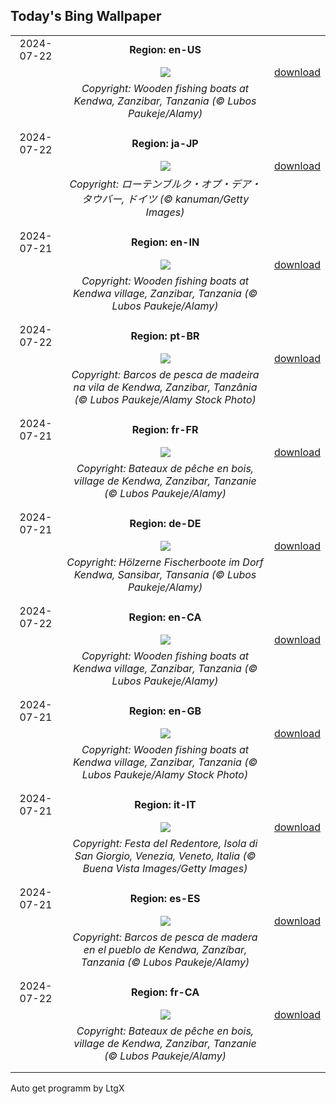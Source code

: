 ## Today's Bing Wallpaper
|      |      |      |
| :----: | :----: | :----: |
|2024-07-22|**Region: en-US**||
||![](https://www.bing.com/th?id=OHR.ZanzibarBoats_EN-US9009404410_UHD.jpg&pid=hp&w=1152&h=648&rs=1&c=4)| [download](https://www.bing.com/th?id=OHR.ZanzibarBoats_EN-US9009404410_UHD.jpg)|
||*Copyright: Wooden fishing boats at Kendwa, Zanzibar, Tanzania (© Lubos Paukeje/Alamy)*
||
|||
|2024-07-22|**Region: ja-JP**||
||![](https://www.bing.com/th?id=OHR.MedievalRothenburg_JA-JP3111613598_UHD.jpg&pid=hp&w=1152&h=648&rs=1&c=4)| [download](https://www.bing.com/th?id=OHR.MedievalRothenburg_JA-JP3111613598_UHD.jpg)|
||*Copyright: ローテンブルク・オプ・デア・タウバー, ドイツ (© kanuman/Getty Images)*
||
|||
|2024-07-21|**Region: en-IN**||
||![](https://www.bing.com/th?id=OHR.ZanzibarBoats_EN-IN4365742596_UHD.jpg&pid=hp&w=1152&h=648&rs=1&c=4)| [download](https://www.bing.com/th?id=OHR.ZanzibarBoats_EN-IN4365742596_UHD.jpg)|
||*Copyright: Wooden fishing boats at Kendwa village, Zanzibar, Tanzania (© Lubos Paukeje/Alamy)*
||
|||
|2024-07-22|**Region: pt-BR**||
||![](https://www.bing.com/th?id=OHR.ZanzibarBoats_PT-BR1541762225_UHD.jpg&pid=hp&w=1152&h=648&rs=1&c=4)| [download](https://www.bing.com/th?id=OHR.ZanzibarBoats_PT-BR1541762225_UHD.jpg)|
||*Copyright: Barcos de pesca de madeira na vila de Kendwa, Zanzibar, Tanzânia (© Lubos Paukeje/Alamy Stock Photo)*
||
|||
|2024-07-21|**Region: fr-FR**||
||![](https://www.bing.com/th?id=OHR.ZanzibarBoats_FR-FR1025363657_UHD.jpg&pid=hp&w=1152&h=648&rs=1&c=4)| [download](https://www.bing.com/th?id=OHR.ZanzibarBoats_FR-FR1025363657_UHD.jpg)|
||*Copyright: Bateaux de pêche en bois, village de Kendwa, Zanzibar, Tanzanie (© Lubos Paukeje/Alamy)*
||
|||
|2024-07-21|**Region: de-DE**||
||![](https://www.bing.com/th?id=OHR.ZanzibarBoats_DE-DE5749143467_UHD.jpg&pid=hp&w=1152&h=648&rs=1&c=4)| [download](https://www.bing.com/th?id=OHR.ZanzibarBoats_DE-DE5749143467_UHD.jpg)|
||*Copyright: Hölzerne Fischerboote im Dorf Kendwa, Sansibar, Tansania (© Lubos Paukeje/Alamy)*
||
|||
|2024-07-22|**Region: en-CA**||
||![](https://www.bing.com/th?id=OHR.ZanzibarBoats_EN-CA8357127050_UHD.jpg&pid=hp&w=1152&h=648&rs=1&c=4)| [download](https://www.bing.com/th?id=OHR.ZanzibarBoats_EN-CA8357127050_UHD.jpg)|
||*Copyright: Wooden fishing boats at Kendwa village, Zanzibar, Tanzania (© Lubos Paukeje/Alamy)*
||
|||
|2024-07-21|**Region: en-GB**||
||![](https://www.bing.com/th?id=OHR.ZanzibarBoats_EN-GB8434940826_UHD.jpg&pid=hp&w=1152&h=648&rs=1&c=4)| [download](https://www.bing.com/th?id=OHR.ZanzibarBoats_EN-GB8434940826_UHD.jpg)|
||*Copyright: Wooden fishing boats at Kendwa village, Zanzibar, Tanzania (© Lubos Paukeje/Alamy Stock Photo)*
||
|||
|2024-07-21|**Region: it-IT**||
||![](https://www.bing.com/th?id=OHR.RedentorVenezia_IT-IT2428174506_UHD.jpg&pid=hp&w=1152&h=648&rs=1&c=4)| [download](https://www.bing.com/th?id=OHR.RedentorVenezia_IT-IT2428174506_UHD.jpg)|
||*Copyright: Festa del Redentore, Isola di San Giorgio, Venezia, Veneto, Italia (© Buena Vista Images/Getty Images)*
||
|||
|2024-07-21|**Region: es-ES**||
||![](https://www.bing.com/th?id=OHR.ZanzibarBoats_ES-ES9050362882_UHD.jpg&pid=hp&w=1152&h=648&rs=1&c=4)| [download](https://www.bing.com/th?id=OHR.ZanzibarBoats_ES-ES9050362882_UHD.jpg)|
||*Copyright: Barcos de pesca de madera en el pueblo de Kendwa, Zanzíbar, Tanzania (© Lubos Paukeje/Alamy)*
||
|||
|2024-07-22|**Region: fr-CA**||
||![](https://www.bing.com/th?id=OHR.ZanzibarBoats_FR-CA0477237134_UHD.jpg&pid=hp&w=1152&h=648&rs=1&c=4)| [download](https://www.bing.com/th?id=OHR.ZanzibarBoats_FR-CA0477237134_UHD.jpg)|
||*Copyright: Bateaux de pêche en bois, village de Kendwa, Zanzibar, Tanzanie (© Lubos Paukeje/Alamy)*
||
|||

Auto get programm by LtgX
